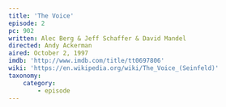 ```yaml
---
title: 'The Voice'
episode: 2
pc: 902
written: Alec Berg & Jeff Schaffer & David Mandel
directed: Andy Ackerman
aired: October 2, 1997
imdb: 'http://www.imdb.com/title/tt0697806'
wiki: 'https://en.wikipedia.org/wiki/The_Voice_(Seinfeld)'
taxonomy:
    category:
        - episode
---
```

